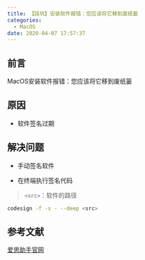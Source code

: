 ```yaml
---
title: 【踩坑】安装软件报错：您应该将它移到废纸篓
categories:
  - MacOS
date: 2020-04-07 17:57:37
---
```


## 前言

MacOS安装软件报错：您应该将它移到废纸篓

<!-- more -->

## 原因

- 软件签名过期

## 解决问题

- 手动签名软件

- 在终端执行签名代码

> `<src>`：软件的路径

``` sh
codesign -f -s - --deep <src>
```

## 参考文献

[爱思助手官网](https://www.i4.cn)

